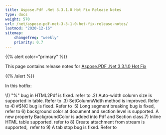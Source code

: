 ```yaml
---
title: Aspose.Pdf .Net 3.3.1.0 Hot Fix Release Notes
type: docs
weight: 570
url: /net/aspose-pdf-net-3-3-1-0-hot-fix-release-notes/
lastmod: "2020-12-16"
sitemap:
    changefreq: "weekly"
    priority: 0.7
---
```


{{% alert color="primary" %}} 

This page contains release notes for [Aspose.PDF .Net 3.3.1.0 Hot Fix](http://www.aspose.com/downloads/pdf/net/new-releases/aspose.pdf-.net-3.3.1.0-hot-fix/)

{{% /alert %}} 

In this hotfix: 

\1) "%" bug in HTML2Pdf is fixed. refer to .2) Auto-width column size is supported in table. Refer to .3) SetColumnWidth method is improved. Refer to 4) #$NC bug is fixed. Refer to  5) Long segment breaking bug is fixed, refer to 6) background color at document and section level is supported. A new property BackgroundColor is added into Pdf and Section class.7) Inline HTML table supported. refer to 8) Create attachment from stream is supported,  refer to 9) A tab stop bug is fixed. Refer to  
